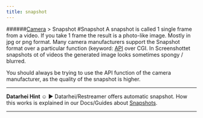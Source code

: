```yaml
---
title: snapshot
---
```

######[Camera](../wiki/camera-technology.html) > Snapshot
#Snapshot
A snapshot is called 1 single frame from a video. If you take 1 frame the result is a photo-like image. Mostly in jpg or png format. Many camera manufacturers support the Snapshot format over a particular function (keyword: [API](../wiki/api.html) over CGI.
In Screenshottet snapshots ot of videos the generated image looks sometimes spongy / blurred.  

You should always be trying to use the API function of the camera manufacturer, as the quality of the snapshot is higher.

---
**Datarhei Hint ☺** ► Datarhei/Restreamer offers automatic snapshot. How this works is explained in our Docs/Guides about [Snapshots](../docs/guides-snapshot.html).

---